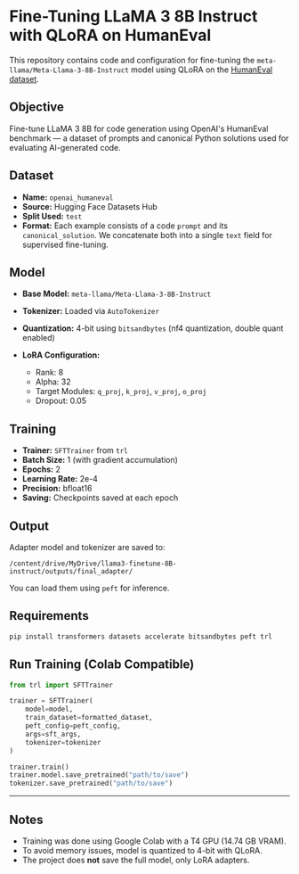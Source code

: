 # Fine-Tuning LLaMA 3 8B Instruct with QLoRA on HumanEval

This repository contains code and configuration for fine-tuning the `meta-llama/Meta-Llama-3-8B-Instruct` model using QLoRA on the [HumanEval dataset](https://huggingface.co/datasets/openai_humaneval).

## Objective

Fine-tune LLaMA 3 8B for code generation using OpenAI's HumanEval benchmark — a dataset of prompts and canonical Python solutions used for evaluating AI-generated code.

## Dataset

* **Name:** `openai_humaneval`
* **Source:** Hugging Face Datasets Hub
* **Split Used:** `test`
* **Format:** Each example consists of a code `prompt` and its `canonical_solution`. We concatenate both into a single `text` field for supervised fine-tuning.

## Model

* **Base Model:** `meta-llama/Meta-Llama-3-8B-Instruct`
* **Tokenizer:** Loaded via `AutoTokenizer`
* **Quantization:** 4-bit using `bitsandbytes` (nf4 quantization, double quant enabled)
* **LoRA Configuration:**

  * Rank: 8
  * Alpha: 32
  * Target Modules: `q_proj`, `k_proj`, `v_proj`, `o_proj`
  * Dropout: 0.05

## Training

* **Trainer:** `SFTTrainer` from `trl`
* **Batch Size:** 1 (with gradient accumulation)
* **Epochs:** 2
* **Learning Rate:** 2e-4
* **Precision:** bfloat16
* **Saving:** Checkpoints saved at each epoch

## Output

Adapter model and tokenizer are saved to:

```
/content/drive/MyDrive/llama3-finetune-8B-instruct/outputs/final_adapter/
```

You can load them using `peft` for inference.

## Requirements

```bash
pip install transformers datasets accelerate bitsandbytes peft trl
```

## Run Training (Colab Compatible)

```python
from trl import SFTTrainer

trainer = SFTTrainer(
    model=model,
    train_dataset=formatted_dataset,
    peft_config=peft_config,
    args=sft_args,
    tokenizer=tokenizer
)

trainer.train()
trainer.model.save_pretrained("path/to/save")
tokenizer.save_pretrained("path/to/save")
```

---

## Notes

* Training was done using Google Colab with a T4 GPU (14.74 GB VRAM).
* To avoid memory issues, model is quantized to 4-bit with QLoRA.
* The project does **not** save the full model, only LoRA adapters.
